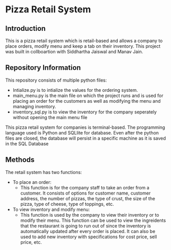 # Pizza Retail System

## Introduction

This is a pizza retail system which is retail-based and allows a company to place orders, modify menu and keep a tab on their inventory.
This project was built in collboartion with Siddhartha Jaiswal and Manav Jain.


## Repository Information

This repository consists of multiple python files:
- Intialize.py is to intialize the values for the ordering system. 
- main_menu.py is the main file on which the project runs and is used for placing an order for the customers as well as modifying the menu and managing inventory.
- inventory_sql.py is to view the inventory for the company seperately without opening the main menu file


This pizza retail system for companies is terminal-based. The programming language used is Python and SQLlite for database. Even after the python files are closed, the database will persist in a specific machine as it is saved in the SQL Database


## Methods

The retail system has two functions:

- To place an order:
  - This function is for the company staff to take an order from a customer. It consists of options for customer name, customer address, the number of pizzas, the type of crust, the size of the pizza, type of cheese, type of toppings, etc.
- To view inventory and modify menu:
  - This function is used by the company to view their inventory or to modify their menu. This function can be used to view the ingreidents that the restaurant is going to run out of since the inventory is automatically updated after every order is placed. It can also be used to add new inventory with specifications for cost price, sell price, etc.

